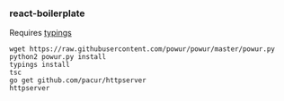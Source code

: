 ### react-boilerplate

Requires [typings](https://github.com/typings/typings)

```
wget https://raw.githubusercontent.com/powur/powur/master/powur.py
python2 powur.py install
typings install
tsc
go get github.com/pacur/httpserver
httpserver
```
